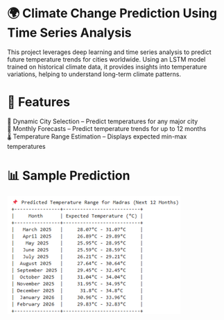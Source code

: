 # 🌍 Climate Change Prediction Using Time Series Analysis
This project leverages deep learning and time series analysis to predict future temperature trends for cities worldwide. Using an LSTM model trained on historical climate data, it provides insights into temperature variations, helping to understand long-term climate patterns.

# 🚀 Features
📍 Dynamic City Selection – Predict temperatures for any major city <br/>
📆 Monthly Forecasts – Predict temperature trends for up to 12 months <br/>
🌡 Temperature Range Estimation – Displays expected min-max temperatures <br/>

# 📊 Sample Prediction
<img src="CCM.png" width="400">
